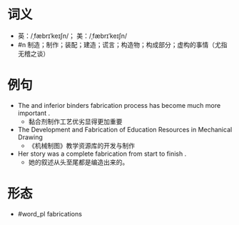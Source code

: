 # 词义
- 英：/ˌfæbrɪˈkeɪʃn/； 美：/ˌfæbrɪˈkeɪʃn/
- #n 制造；制作；装配；建造；谎言；构造物；构成部分；虚构的事情（尤指无稽之谈）
# 例句
- The and inferior binders fabrication process has become much more important .
	- 黏合剂制作工艺优劣显得更加重要
- The Development and Fabrication of Education Resources in Mechanical Drawing
	- 《机械制图》教学资源库的开发与制作
- Her story was a complete fabrication from start to finish .
	- 她的叙述从头至尾都是编造出来的。
# 形态
- #word_pl fabrications
